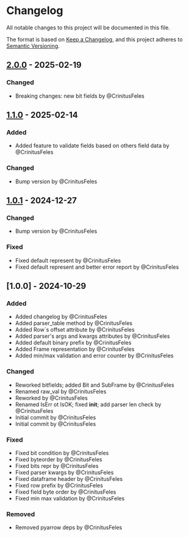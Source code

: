 # Changelog

All notable changes to this project will be documented in this file.

The format is based on [Keep a Changelog](https://keepachangelog.com/en/1.0.0/),
and this project adheres to [Semantic Versioning](https://semver.org/spec/v2.0.0.html).

## [2.0.0] - 2025-02-19

### Changed
- Breaking changes: new bit fields by @CrinitusFeles

## [1.1.0] - 2025-02-14

### Added
- Added feature to validate fields based on others field data by @CrinitusFeles

### Changed
- Bump version by @CrinitusFeles

## [1.0.1] - 2024-12-27

### Changed
- Bump version by @CrinitusFeles

### Fixed
- Fixed default represent by @CrinitusFeles
- Fixed default represent and better error report by @CrinitusFeles

## [1.0.0] - 2024-10-29

### Added
- Added changelog by @CrinitusFeles
- Added parser_table method by @CrinitusFeles
- Added Row`s offset attribute by @CrinitusFeles
- Added parser's args and kwargs attributes by @CrinitusFeles
- Added default binary prefix by @CrinitusFeles
- Added Frame representation by @CrinitusFeles
- Added min/max validation and error counter by @CrinitusFeles

### Changed
- Reworked bitfields; added Bit and SubFrame by @CrinitusFeles
- Renamed raw_val by @CrinitusFeles
- Reworked by @CrinitusFeles
- Renamed IsErr ot IsOK; fixed __init__; add parser len check by @CrinitusFeles
- Initial commit by @CrinitusFeles
- Initial commit by @CrinitusFeles

### Fixed
- Fixed bit condition by @CrinitusFeles
- Fixed byteorder by @CrinitusFeles
- Fixed bits repr by @CrinitusFeles
- Fixed parser kwargs by @CrinitusFeles
- Fixed dataframe header by @CrinitusFeles
- Fixed row prefix by @CrinitusFeles
- Fixed field byte order by @CrinitusFeles
- Fixed min max validation by @CrinitusFeles

### Removed
- Removed pyarrow deps by @CrinitusFeles

[2.0.0]: https://github.com/CrinitusFeles/BytesParser/compare/v1.1.0..2.0.0
[1.1.0]: https://github.com/CrinitusFeles/BytesParser/compare/v1.0.1..v1.1.0
[1.0.1]: https://github.com/CrinitusFeles/BytesParser/compare/v1.0.0..v1.0.1

<!-- generated by git-cliff -->

